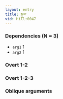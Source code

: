 ```yaml
---
layout: entry
title: སྐུལ་
vid: Hill:0047
---
```

### Dependencies (N = 3)
* `arg1` 1
* `arg2` 1


### Overt 1-2


### Overt 1-2-3


### Oblique arguments
